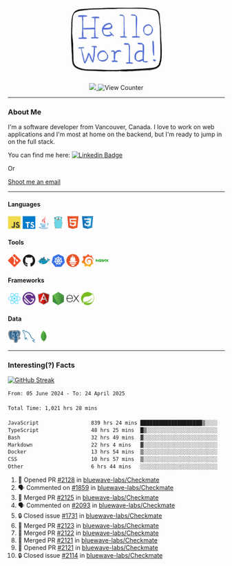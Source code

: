 <div align="center">
    <img src="./img/hello_world.webp" height="200px" width="">
    <div>
        <a href="https://www.linkedin.com/in/ajhollid">
            <img src="https://img.shields.io/badge/LinkedIn-blue"/>
        </a>
        <img src="https://komarev.com/ghpvc/?username=ajhollid&color=yellow" alt="View Counter">
    </div>
</div>

---

### About Me

I'm a software developer from Vancouver, Canada. I love to work on web applications and I'm most at home on the backend, but I'm ready to jump in on the full stack.

You can find me here: [![Linkedin Badge](https://img.shields.io/badge/-ajhollid-blue?style=flat&logo=Linkedin&logoColor=white)](https://www.linkedin.com/in/ajhollid)

Or

[Shoot me an email](mailto:ajhollid@gmail.com)

---

#### Languages

<div>
    <img src="./img/devicons/javascript-original.svg" width=30 height=30 alt="JavaScript">
    <img src="/img/devicons/typescript-original.svg" width=30 height=30 alt="TypeScript">
    <img src="./img/devicons/java-original.svg" width=30 height=30 alt="Java">
    <img src="./img/devicons/go-original.svg" width=30 height=30 alt="Golang">
    <img src="./img/devicons/html5-original.svg" width=30 height=30 alt="HTML 5">
    <img src="./img/devicons/css3-original.svg" width=30 height=30 alt="CSS 3">
</div>

#### Tools

<div>
    <img src="./img/devicons/git-original.svg" width=30 height=30 alt="Git">
    <img src="./img/devicons/github-original.svg" width=30 height=30 alt="Github">
    <img src="./img/devicons/docker-original.svg" width=30 
    height=30 alt="Docker">
    <img src="./img/devicons/kubernetes-original.svg" width=30 height=30 alt="K8">
    <img src="./img/devicons/prometheus-original.svg" width=30 height=30 alt="Prometheus">
    <img src="./img/devicons/grafana-original.svg" width=30 height=30 alt="Grafana">
    <img src="./img/devicons/nginx-original.svg" width=30 height=30 alt="Nginx">
</div>

#### Frameworks

<div>
    <img src="./img/devicons/react-original.svg" width=30 height=30 alt="React">
    <img src="./img/devicons/gatsby-original.svg" width=30 height=30 alt="Gatsby">
    <img src="./img/devicons/angularjs-original.svg" width=30 height=30 alt="AngularJS">
    <img src="./img/devicons/nodejs-original.svg" width=30 height=30 alt="NodeJS">
    <img src="./img/devicons/express-original.svg" width=30 height=30 alt="Express">
    <img src="./img/devicons/spring-original.svg" width=30 height=30 alt="Spring">
</div>

#### Data

<div>
    <img src="./img/devicons/postgresql-original.svg" width=30 height=30 alt="Postgresql">
    <img src="./img/devicons/mysql-original.svg" width=30 height=30 alt="Mysql">
    <img src="./img/devicons/mongodb-original.svg" width=30 height=30 alt="MongoDB">
</div>

---

### Interesting(?) Facts

[![GitHub Streak](http://github-readme-streak-stats.herokuapp.com?user=ajhollid)](https://git.io/streak-stats)

 <!--START_SECTION:waka-->

```txt
From: 05 June 2024 - To: 24 April 2025

Total Time: 1,021 hrs 28 mins

JavaScript                 839 hrs 24 mins ████████████████████▒░░░░   81.64 %
TypeScript                 48 hrs 25 mins  █▒░░░░░░░░░░░░░░░░░░░░░░░   04.71 %
Bash                       32 hrs 49 mins  ▓░░░░░░░░░░░░░░░░░░░░░░░░   03.19 %
Markdown                   22 hrs 4 mins   ▓░░░░░░░░░░░░░░░░░░░░░░░░   02.15 %
Docker                     13 hrs 54 mins  ▒░░░░░░░░░░░░░░░░░░░░░░░░   01.35 %
CSS                        10 hrs 57 mins  ▒░░░░░░░░░░░░░░░░░░░░░░░░   01.07 %
Other                      6 hrs 44 mins   ░░░░░░░░░░░░░░░░░░░░░░░░░   00.66 %
```

<!--END_SECTION:waka-->


<!--START_SECTION:activity-->
1. 💪 Opened PR [#2128](https://github.com/bluewave-labs/Checkmate/pull/2128) in [bluewave-labs/Checkmate](https://github.com/bluewave-labs/Checkmate)
2. 🗣 Commented on [#1859](https://github.com/bluewave-labs/Checkmate/issues/1859#issuecomment-2830544927) in [bluewave-labs/Checkmate](https://github.com/bluewave-labs/Checkmate)
3. 🎉 Merged PR [#2125](https://github.com/bluewave-labs/Checkmate/pull/2125) in [bluewave-labs/Checkmate](https://github.com/bluewave-labs/Checkmate)
4. 🗣 Commented on [#2093](https://github.com/bluewave-labs/Checkmate/pull/2093#issuecomment-2824862396) in [bluewave-labs/Checkmate](https://github.com/bluewave-labs/Checkmate)
5. 🔒 Closed issue [#1731](https://github.com/bluewave-labs/Checkmate/issues/1731) in [bluewave-labs/Checkmate](https://github.com/bluewave-labs/Checkmate)
6. 🎉 Merged PR [#2123](https://github.com/bluewave-labs/Checkmate/pull/2123) in [bluewave-labs/Checkmate](https://github.com/bluewave-labs/Checkmate)
7. 🎉 Merged PR [#2122](https://github.com/bluewave-labs/Checkmate/pull/2122) in [bluewave-labs/Checkmate](https://github.com/bluewave-labs/Checkmate)
8. 🎉 Merged PR [#2121](https://github.com/bluewave-labs/Checkmate/pull/2121) in [bluewave-labs/Checkmate](https://github.com/bluewave-labs/Checkmate)
9. 💪 Opened PR [#2121](https://github.com/bluewave-labs/Checkmate/pull/2121) in [bluewave-labs/Checkmate](https://github.com/bluewave-labs/Checkmate)
10. 🔒 Closed issue [#2114](https://github.com/bluewave-labs/Checkmate/issues/2114) in [bluewave-labs/Checkmate](https://github.com/bluewave-labs/Checkmate)
<!--END_SECTION:activity-->
